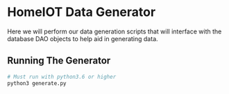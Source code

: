 # HomeIOT Data Generator

Here we will perform our data generation scripts that will interface with the database DAO objects to help aid in generating data.

## Running The Generator

```bash
# Must run with python3.6 or higher
python3 generate.py
```